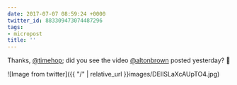 ```yaml
---
date: 2017-07-07 08:59:24 +0000
twitter_id: 883309473074487296
tags:
- micropost
title: ''
---
```


Thanks, [@timehop](https://twitter.com/timehop); did you see the video [@altonbrown](https://twitter.com/altonbrown) posted yesterday? 😬

![Image from twitter]({{ "/" | relative_url  }}images/DEIlSLaXcAUpTO4.jpg)
